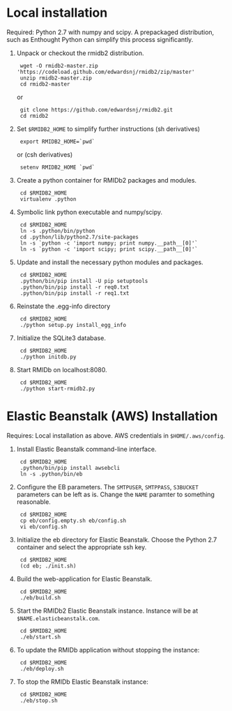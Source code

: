 
# Local installation

Required: Python 2.7 with numpy and scipy. A prepackaged distribution, such as
Enthought Python can simplify this process significantly. 

1. Unpack or checkout the rmidb2 distribution.

		wget -O rmidb2-master.zip 'https://codeload.github.com/edwardsnj/rmidb2/zip/master'
		unzip rmidb2-master.zip
		cd rmidb2-master

	or

		git clone https://github.com/edwardsnj/rmidb2.git
		cd rmidb2

2. Set `$RMIDB2_HOME` to simplify further instructions (sh derivatives)

		export RMIDB2_HOME=`pwd`

	or (csh derivatives)

		setenv RMIDB2_HOME `pwd`

2. Create a python container for RMIDb2 packages and modules.

		cd $RMIDB2_HOME
		virtualenv .python

3. Symbolic link python executable and numpy/scipy.

		cd $RMIDB2_HOME
		ln -s .python/bin/python
		cd .python/lib/python2.7/site-packages
		ln -s `python -c 'import numpy; print numpy.__path__[0]'`
		ln -s `python -c 'import scipy; print scipy.__path__[0]'`

4. Update and install the necessary python modules and packages.

		cd $RMIDB2_HOME
		.python/bin/pip install -U pip setuptools
		.python/bin/pip install -r req0.txt
		.python/bin/pip install -r req1.txt

5. Reinstate the .egg-info directory

		cd $RMIDB2_HOME
		./python setup.py install_egg_info

6. Initialize the SQLite3 database.

		cd $RMIDB2_HOME
		./python initdb.py

7. Start RMIDb on localhost:8080.

		cd $RMIDB2_HOME
		./python start-rmidb2.py

# Elastic Beanstalk (AWS) Installation

Requires: Local installation as above. AWS credentials in `$HOME/.aws/config`.

1. Install Elastic Beanstalk command-line interface.

		cd $RMIDB2_HOME
		.python/bin/pip install awsebcli
		ln -s .python/bin/eb

2. Configure the EB parameters. The `SMTPUSER`, `SMTPPASS`, `S3BUCKET`
parameters can be left as is. Change the `NAME` paramter to something
reasonable.

		cd $RMIDB2_HOME
		cp eb/config.empty.sh eb/config.sh
		vi eb/config.sh

3. Initialize the eb directory for Elastic Beanstalk. Choose the Python
2.7 container and select the appropriate ssh key.

		cd $RMIDB2_HOME
		(cd eb; ./init.sh)

4. Build the web-application for Elastic Beanstalk.

		cd $RMIDB2_HOME
		./eb/build.sh

5. Start the RMIDb2 Elastic Beanstalk instance. Instance will be at `$NAME.elasticbeanstalk.com`.

		cd $RMIDB2_HOME
		./eb/start.sh

6. To update the RMIDb application without stopping the instance:

		cd $RMIDB2_HOME
		./eb/deploy.sh

6. To stop the RMIDb Elastic Beanstalk instance:

		cd $RMIDB2_HOME
		./eb/stop.sh

